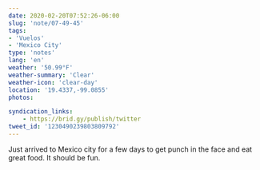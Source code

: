 ```yaml
---
date: 2020-02-20T07:52:26-06:00
slug: 'note/07-49-45'
tags:
- 'Vuelos'
- 'Mexico City'
type: 'notes'
lang: 'en'
weather: '50.99°F'
weather-summary: 'Clear'
weather-icon: 'clear-day'
location: '19.4337,-99.0855'
photos:

syndication_links:
    - https://brid.gy/publish/twitter
tweet_id: '1230490239803809792'
---
```

Just arrived to Mexico city for a few days to get punch in the face and eat great food. It should be fun.
 